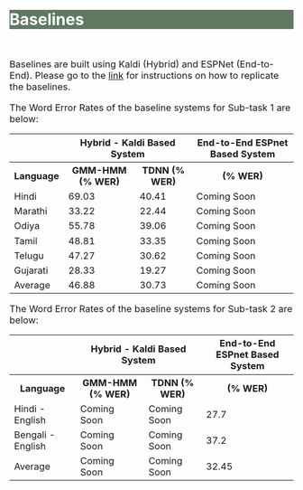 <br>
<br>
<div class="widewrapper pagetitle">
  <div class="container" style="background-color:#617863">
    <h1 style="color:white;">Baselines</h1>
  </div>
</div>
<br>

<p style="font-size:16.5px;">Baselines are built using Kaldi (Hybrid) and ESPNet (End-to-End). Please go to the <a href="https://github.com/navana-tech/baseline_recipe_is21s_indic_asr_challenge">link</a> for instructions on how to replicate the baselines.</p>


<p style="font-size:16.5px;">The Word Error Rates of the baseline systems for Sub-task 1 are below:</p>


<table style="font-size:16.5px;" id="tablePreview" class="table table-striped table-sm">
  <thead>
  <tr>
      <th></th>
      <th style="text-align:center;" colspan="2">Hybrid - Kaldi Based System</th>
      <th rowspan="2">End-to-End ESPnet Based System</th>
    </tr>
  </thead>
  <!--Table head-->
  <!--Table body-->
  <tbody>
    <tr>
      <th>Language</th>
      <th>GMM-HMM (% WER)</th>
      <th>TDNN (% WER)</th>
      <th>(% WER)</th>
    </tr>
    <tr>
      <td>Hindi</td>
      <td>69.03</td>
      <td>40.41</td>
      <td>Coming Soon</td>
    </tr>
    <tr>
      <td>Marathi</td>
      <td>33.22</td>
      <td>22.44</td>
      <td>Coming Soon</td>
    </tr>
    <tr>
      <td>Odiya</td>
      <td>55.78</td>
      <td>39.06</td>
      <td>Coming Soon</td>
    </tr>
    <tr>
      <td>Tamil</td>
      <td>48.81</td>
      <td>33.35</td>
      <td>Coming Soon</td>
    </tr>
    <tr>
      <td>Telugu</td>
      <td>47.27</td>
      <td>30.62</td>
      <td>Coming Soon</td>
    </tr>
    <tr>
      <td>Gujarati</td>
      <td>28.33</td>
      <td>19.27</td>
      <td>Coming Soon</td>
    </tr>
    <tr>
      <td>Average</td>
      <td>46.88</td>
      <td>30.73</td>
      <td>Coming Soon</td>
    </tr>
  </tbody>
</table>

<p style="font-size:16.5px;">The Word Error Rates of the baseline systems for Sub-task 2 are below:</p>


<table style="font-size:16.5px;" id="tablePreview" class="table table-striped table-sm">
  <thead>
  <tr>
      <th></th>
      <th style="text-align:center;" colspan="2">Hybrid - Kaldi Based System</th>
      <th rowspan="2">End-to-End ESPnet Based System</th>
    </tr>
  </thead>
  <!--Table head-->
  <!--Table body-->
  <tbody>
    <tr>
      <th>Language</th>
      <th>GMM-HMM (% WER)</th>
      <th>TDNN (% WER)</th>
      <th>(% WER)</th>
    </tr>
    <tr>
      <td>Hindi - English</td>
      <td>Coming Soon</td>
      <td>Coming Soon</td>
      <td>27.7</td>
    </tr>
    <tr>
      <td>Bengali - English</td>
      <td>Coming Soon</td>
      <td>Coming Soon</td>
      <td>37.2</td>
    </tr>
    <tr>
      <td>Average</td>
      <td>Coming Soon</td>
      <td>Coming Soon</td>
      <td>32.45</td>
    </tr>
  </tbody>
</table>
